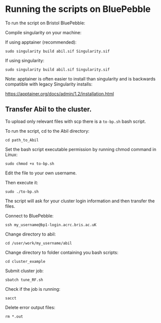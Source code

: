 

# Running the scripts on BluePebble

To run the script on Bristol BluePebble:

Compile singularity on your machine:

If using apptainer (recommended):

``` sudo singularity build abil.sif Singularity.sif  ```

If using singularity:

``` sudo singularity build abil.sif Singularity.sif  ```

Note: apptainer is often easier to install than singularity and is backwards compatible with legacy Singularity installs:

https://apptainer.org/docs/admin/1.2/installation.html

## Transfer Abil to the cluster.

To upload only relevant files with scp there is a `to-bp.sh` bash script.

To run the script, cd to the Abil directory:

``` cd path_to_Abil ```

Set the bash script executable permission by running chmod command in Linux:

``` sudo chmod +x to-bp.sh ```

Edit the file to your own username.

Then execute it:

``` sudo ./to-bp.sh ``` 

The script will ask for your cluster login information and then transfer the files.



Connect to BluePebble:

``` ssh my_username@bp1-login.acrc.bris.ac.uK ``` 


Change directory to abil:

``` cd /user/work/my_username/abil ``` 


Change directory to folder containing you bash scripts:

``` cd cluster_example ``` 


Submit cluster job:

``` sbatch tune_RF.sh ``` 


Check if the job is running:

``` sacct ``` 


Delete error output files:

``` rm *.out ```
